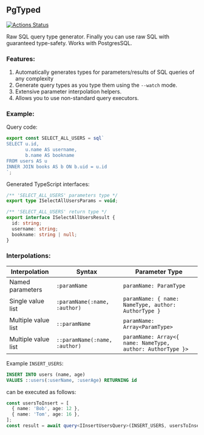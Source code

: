 ## PgTyped

[![Actions Status](https://github.com/adelsz/pgtyped/workflows/CI/badge.svg)](https://github.com/adelsz/pgtyped/actions)

Raw SQL query type generator.
Finally you can use raw SQL with guaranteed type-safety.
Works with PostgresSQL.

### Features:
1. Automatically generates types for parameters/results of SQL queries of any complexity
2. Generate query types as you type them using the `--watch` mode.
3. Extensive parameter interpolation helpers.
4. Allows you to use non-standard query executors. 

### Example:

Query code:
```js
export const SELECT_ALL_USERS = sql`
SELECT u.id,
       u.name AS username,
       b.name AS bookname
FROM users AS u
INNER JOIN books AS b ON b.uid = u.id
`;
```

Generated TypeScript interfaces:
```ts
/** 'SELECT_ALL_USERS' parameters type */
export type ISelectAllUsersParams = void;

/** 'SELECT_ALL_USERS' return type */
export interface ISelectAllUsersResult {
  id: string;
  username: string;
  bookname: string | null;
}
```

### Interpolations:

| Interpolation       | Syntax                        | Parameter Type                                             |
|---------------------|-------------------------------|------------------------------------------------------------|
| Named parameters    | `:paramName`                  | `paramName: ParamType`                                     |
| Single value list   | `:paramName(:name, :author)`  | `paramName: { name: NameType, author: AuthorType }`        |
| Multiple value list | `::paramName`                 | `paramName: Array<ParamType>`                              |
| Multiple value list | `::paramName(:name, :author)` | `paramName: Array<{ name: NameType, author: AuthorType }>` |

Example `INSERT_USERS`:
```sql
INSERT INTO users (name, age)
VALUES ::users(:userName, :userAge) RETURNING id
```
can be executed as follows:
```ts
const usersToInsert = [
  { name: 'Bob', age: 12 },
  { name: 'Tom', age: 16 },
];
const result = await query<IInsertUsersQuery>(INSERT_USERS, usersToInsert);
```
